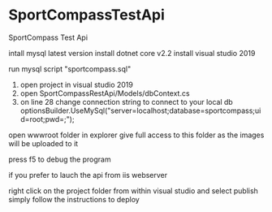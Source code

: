 # SportCompassTestApi
SportCompass Test Api

intall mysql latest version
install dotnet core v2.2
install visual studio 2019


run mysql script "sportcompass.sql"

1) open project in visual studio 2019
2) open SportCompassRestApi/Models/dbContext.cs 
3) on line 28 
   change connection string to connect to your local db
   optionsBuilder.UseMySql("server=localhost;database=sportcompass;uid=root;pwd=;");

open wwwroot folder in explorer 
give full access to this folder as the images will be uploaded to it

press f5 to debug the program

if you prefer to lauch the api from iis webserver

right click on the project folder from within visual studio and select publish
simply follow the instructions to deploy




